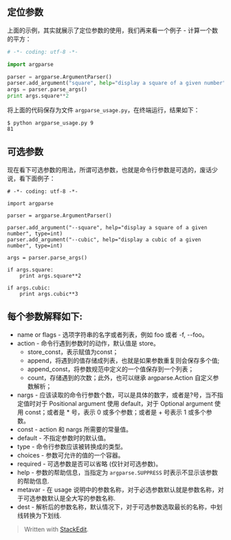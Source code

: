 ## 定位参数

上面的示例，其实就展示了定位参数的使用，我们再来看一个例子 - 计算一个数的平方：

```py
# -*- coding: utf-8 -*-

import argparse

parser = argparse.ArgumentParser()
parser.add_argument("square", help="display a square of a given number", type=int)
args = parser.parse_args()
print args.square**2
```

将上面的代码保存为文件  `argparse_usage.py`，在终端运行，结果如下：

```
$ python argparse_usage.py 9
81
```

## 可选参数

现在看下可选参数的用法，所谓可选参数，也就是命令行参数是可选的，废话少说，看下面例子：

```
# -*- coding: utf-8 -*-

import argparse

parser = argparse.ArgumentParser()

parser.add_argument("--square", help="display a square of a given number", type=int)
parser.add_argument("--cubic", help="display a cubic of a given number", type=int)

args = parser.parse_args()

if args.square:
    print args.square**2

if args.cubic:
    print args.cubic**3
```
## 每个参数解释如下:

-   name or flags - 选项字符串的名字或者列表，例如 foo 或者 -f, --foo。
-   action - 命令行遇到参数时的动作，默认值是 store。
    -   store_const，表示赋值为const；
    -   append，将遇到的值存储成列表，也就是如果参数重复则会保存多个值;
    -   append_const，将参数规范中定义的一个值保存到一个列表；
    -   count，存储遇到的次数；此外，也可以继承 argparse.Action 自定义参数解析；
-   nargs - 应该读取的命令行参数个数，可以是具体的数字，或者是?号，当不指定值时对于 Positional argument 使用 default，对于 Optional argument 使用 const；或者是 * 号，表示 0 或多个参数；或者是 + 号表示 1 或多个参数。
-   const - action 和 nargs 所需要的常量值。
-   default - 不指定参数时的默认值。
-   type - 命令行参数应该被转换成的类型。
-   choices - 参数可允许的值的一个容器。
-   required - 可选参数是否可以省略 (仅针对可选参数)。
-   help - 参数的帮助信息，当指定为  `argparse.SUPPRESS`  时表示不显示该参数的帮助信息.
-   metavar - 在 usage 说明中的参数名称，对于必选参数默认就是参数名称，对于可选参数默认是全大写的参数名称.
-   dest - 解析后的参数名称，默认情况下，对于可选参数选取最长的名称，中划线转换为下划线.


> Written with [StackEdit](https://stackedit.io/).
<!--stackedit_data:
eyJoaXN0b3J5IjpbLTI4OTc3NjEzN119
-->
